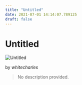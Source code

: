 ```yaml
---
title: "Untitled"
date: 2021-07-01 14:14:07.789125
draft: false
---
```


# Untitled

![Untitled](../images/820a338c-daa0-11eb-8980-60f262b60b65.png)

by *whitecharles*



> No description provided.